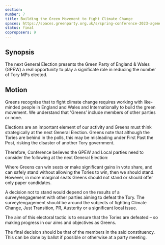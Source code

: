 ```yaml
---
section:
number: 7
title: Building the Green Movement to fight Climate Change
spaces: https://spaces.greenparty.org.uk/s/spring-conference-2023-agenda-forum/?contentId=119553
status: final
coproposers: 9
---
```

## Synopsis
The next General Election presents the Green Party of England & Wales (GPEW) a real opportunity to play a significate role in reducing the number of Tory MPs elected.

## Motion
Greens recognise that to fight climate change requires working with like-minded people in England and Wales and Internationally to build the green movement. We understand that 'Greens’ include members of other parties or none.

Elections are an important element of our activity and Greens must think strategically at the next General Election. Greens note that although the Tories are behind in the polls, this may be misleading under First Past the Post, risking the disaster of another Tory government.

Therefore, Conference believes the GPEW and Local parties need to consider the following at the next General Election:

Where Greens can win seats or make significant gains in vote share, and can safely stand without allowing the Tories to win, then we should stand. However, in more marginal seats Greens should not stand or should offer only paper candidates.

A decision not to stand would depend on the results of a survey/engagement with other parties aiming to defeat the Tory. The survey/engagement should be around the subjects of fighting Climate Change, Just Transition, PR, Austerity or a significant local issue.

The aim of this electoral tactic is to ensure that the Tories are defeated – so making progress in our aims and objectives as Greens.

The final decision should be that of the members in the said constituency. This can be done by ballot if possible or otherwise at a party meeting.
